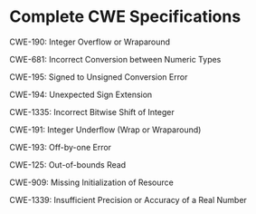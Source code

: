 

# Complete CWE Specifications

CWE-190: Integer Overflow or Wraparound

CWE-681: Incorrect Conversion between Numeric Types

CWE-195: Signed to Unsigned Conversion Error

CWE-194: Unexpected Sign Extension

CWE-1335: Incorrect Bitwise Shift of Integer

CWE-191: Integer Underflow (Wrap or Wraparound)

CWE-193: Off-by-one Error

CWE-125: Out-of-bounds Read

CWE-909: Missing Initialization of Resource

CWE-1339: Insufficient Precision or Accuracy of a Real Number